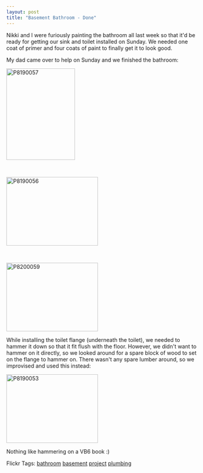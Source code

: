 ```yaml
---
layout: post
title: "Basement Bathroom - Done"
---
```


<p>Nikki and I were furiously painting the bathroom all last week so that it'd be ready for getting our sink and toilet installed on Sunday.  We needed one coat of primer and four coats of paint to finally get it to look good.  </p>
<p>My dad came over to help on Sunday and we finished the bathroom:</p>
<p><a href="http://www.flickr.com/photos/kindohm/1181341503/" title="Photo Sharing"><img border="0" src="http://farm2.static.flickr.com/1318/1181341503_93f43f803b_m.jpg" width="180" height="240" alt="P8190057" /></a></p>
<br /> 
<p><a href="http://www.flickr.com/photos/kindohm/1181341411/" title="Photo Sharing"><img border="0" src="http://farm2.static.flickr.com/1259/1181341411_3bf10baac4_m.jpg" width="240" height="180" alt="P8190056" /></a></p>
<br /> 
<p><a href="http://www.flickr.com/photos/kindohm/1182200868/" title="Photo Sharing"><img border="0" src="http://farm2.static.flickr.com/1304/1182200868_6701f14447_m.jpg" width="240" height="180" alt="P8200059" /></a></p>
  
<p>While installing the toilet flange (underneath the toilet), we needed to hammer it down so that it fit flush with the floor.  However, we didn't want to hammer on it directly, so we looked around for a spare block of wood to set on the flange to hammer on.  There wasn't any spare lumber around, so we improvised and used this instead:</p>
  
<p><a href="http://www.flickr.com/photos/kindohm/1182200530/" title="Photo Sharing"><img border="0" src="http://farm2.static.flickr.com/1057/1182200530_ee89048e85_m.jpg" width="240" height="180" alt="P8190053" /></a></p>
  
<p>Nothing like hammering on a VB6 book :)</p>
  
<div class="tags" id="0767317B-992E-4b12-91E0-4F059A8CECA8:27b4f99a-655c-48d1-bc93-4ac3b7070cfd">Flickr Tags: <a href="http://flickr.com/photos/tags/bathroom" rel="tag" target="_blank">bathroom</a> <a href="http://flickr.com/photos/tags/basement" rel="tag" target="_blank">basement</a> <a href="http://flickr.com/photos/tags/project" rel="tag" target="_blank">project</a> <a href="http://flickr.com/photos/tags/plumbing" rel="tag" target="_blank">plumbing</a></div> 
